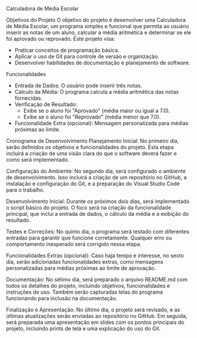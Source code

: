    Calculadora de Média Escolar

 Objetivos do Projeto
O objetivo do projeto é desenvolver uma Calculadora de Média Escolar, um programa simples e funcional que permita ao usuário inserir as notas de um aluno, calcular a média aritmética e determinar se ele foi aprovado ou reprovado. Este projeto visa:
- Praticar conceitos de programação básica.
- Aplicar o uso de Git para controle de versão e organização.
- Desenvolver habilidades de documentação e planejamento de software.

 Funcionalidades
- Entrada de Dados: O usuário pode inserir três notas.
- Cálculo da Média: O programa calcula a média aritmética das notas fornecidas.
- Verificação de Resultado:
  - Exibe se o aluno foi "Aprovado" (média maior ou igual a 7.0).
  - Exibe se o aluno foi "Reprovado" (média menor que 7.0).
- Funcionalidade Extra (opcional): Mensagem personalizada para médias próximas ao limite.

Cronograma de Desenvolvimento
Planejamento Inicial:
No primeiro dia, serão definidos os objetivos e funcionalidades do projeto. Esta etapa incluirá a criação de uma visão clara do que o software deverá fazer e como será implementado.

Configuração do Ambiente:
No segundo dia, será configurado o ambiente de desenvolvimento. Isso incluirá a criação de um repositório no GitHub, a instalação e configuração do Git, e a preparação do Visual Studio Code para o trabalho.

Desenvolvimento Inicial:
Durante os próximos dois dias, será implementado o script básico do projeto. O foco será na criação da funcionalidade principal, que inclui a entrada de dados, o cálculo da média e a exibição do resultado.

Testes e Correções:
No quinto dia, o programa será testado com diferentes entradas para garantir que funcione corretamente. Qualquer erro ou comportamento inesperado será corrigido nessa etapa.

Funcionalidades Extras (opcional):
Caso haja tempo e interesse, no sexto dia, serão adicionadas funcionalidades extras, como mensagens personalizadas para médias próximas ao limite de aprovação.

Documentação:
No sétimo dia, será preparado o arquivo README.md com todos os detalhes do projeto, incluindo objetivos, funcionalidades e instruções de uso. Também serão capturadas telas do programa funcionando para inclusão na documentação.

Finalização e Apresentação:
No último dia, o projeto será revisado, e as últimas atualizações serão enviadas ao repositório no GitHub. Em seguida, será preparada uma apresentação em slides com os pontos principais do projeto, incluindo prints de tela e uma explicação do uso do Git.
